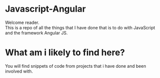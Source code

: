 # Javascript-Angular
Welcome reader.  
This is a repo of all the things that I have done that is to do with JavaScript and the framework Angular JS.  
  
# What am i likely to find here?
You will find snippets of code from projects that i have done and been involved with.  
